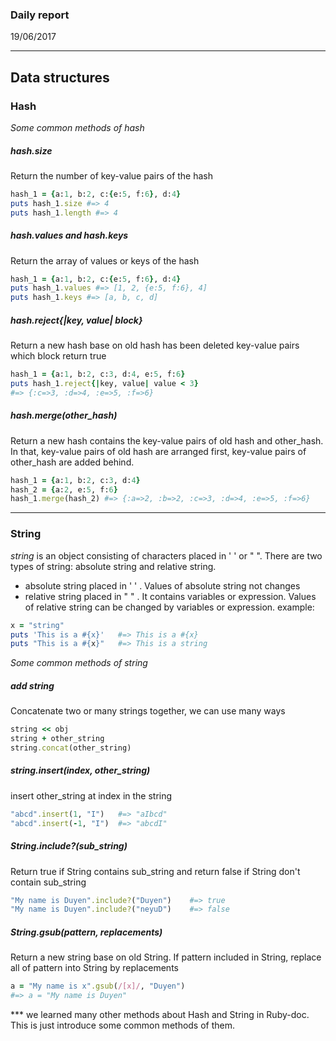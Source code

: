 ### Daily report
19/06/2017
____
## Data structures 
### Hash
*Some common methods of hash*
##### *hash.size*
Return the number of key-value pairs of the hash
```ruby
hash_1 = {a:1, b:2, c:{e:5, f:6}, d:4}
puts hash_1.size #=> 4
puts hash_1.length #=> 4
```
##### *hash.values and hash.keys*
Return the array of values or keys of the hash
```ruby
hash_1 = {a:1, b:2, c:{e:5, f:6}, d:4}
puts hash_1.values #=> [1, 2, {e:5, f:6}, 4]
puts hash_1.keys #=> [a, b, c, d]
```
##### *hash.reject{|key, value| block}*
Return a new hash base on old hash has been deleted key-value pairs which block return true 
```ruby
hash_1 = {a:1, b:2, c:3, d:4, e:5, f:6}
puts hash_1.reject{|key, value| value < 3}
#=> {:c=>3, :d=>4, :e=>5, :f=>6}
```
##### *hash.merge(other_hash)*
Return a new hash contains the key-value pairs of old hash and other_hash. In that, key-value pairs of old hash are arranged first, key-value pairs of other_hash are added behind.
```ruby
hash_1 = {a:1, b:2, c:3, d:4}
hash_2 = {a:2, e:5, f:6}
hash_1.merge(hash_2) #=> {:a=>2, :b=>2, :c=>3, :d=>4, :e=>5, :f=>6}
```
_____
### String
*string* is an object consisting of characters placed in '  ' or  "  ".
There are two types of string: absolute string and relative string.
- absolute string placed in  '  ' . Values of absolute string not changes
- relative string placed in "  " . It contains variables or expression. Values of relative string can be changed by variables or expression.
example:
```ruby
x = "string"
puts 'This is a #{x}'	#=> This is a #{x}
puts "This is a #{x}"	#=> This is a string
```
*Some common methods of string*
##### *add string*
Concatenate two or many strings together, we can use many ways 
```ruby
string << obj
string + other_string
string.concat(other_string)
```
##### *string.insert(index, other_string)*
insert other_string at index in the string
```ruby
"abcd".insert(1, "I")	#=> "aIbcd"
"abcd".insert(-1, "I")	#=> "abcdI"
```
##### *String.include?(sub_string)*
Return true if String contains sub_string and return false if String don't contain sub_string
```ruby
"My name is Duyen".include?("Duyen")	#=> true
"My name is Duyen".include?("neyuD")	#=> false
```
##### *String.gsub(pattern, replacements)*
Return a new string base on old String. If pattern included in String, replace all of pattern into String by replacements
```ruby
a = "My name is x".gsub(/[x]/, "Duyen")
#=> a = "My name is Duyen"
```
*** we learned many other methods about Hash and String in Ruby-doc. This is just introduce some common methods of them.

